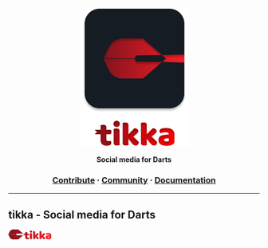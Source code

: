 <a href="#"><p align="center">
<img height=280 src="https://github.com/ChristianLutzCL/tikka/blob/master/assets/3.png?raw=true"/>
</a>

<p align="center">
  <strong>Social media for Darts</strong>
</p>

<h3 align="center">
  <a href="https://github.com/OpenReallife/OpenReallife-SAMP/blob/main/CONTRIBUTING.md">Contribute</a>
  <span> · </span>
  <a href="#">Community</a>
  <span> · </span>
  <a href="#">Documentation</a>
</h3>

---

## tikka - Social media for Darts

<div>
    <img height=20 src="https://github.com/ChristianLutzCL/tikka/blob/master/assets/logo.png?raw=true"/>
</div>



